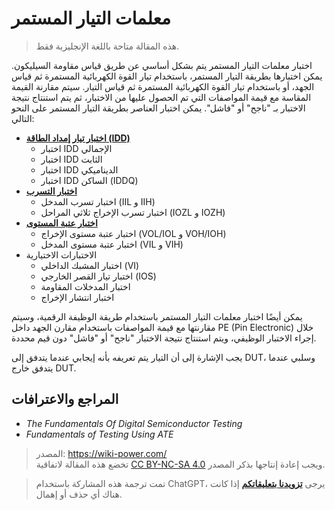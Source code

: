 # معلمات التيار المستمر

> هذه المقالة متاحة باللغة الإنجليزية فقط.

اختبار معلمات التيار المستمر يتم بشكل أساسي عن طريق قياس مقاومة السيليكون. يمكن اختبارها بطريقة التيار المستمر، باستخدام تيار القوة الكهربائية المستمرة ثم قياس الجهد، أو باستخدام تيار القوة الكهربائية المستمرة ثم قياس التيار. سيتم مقارنة القيمة المقاسة مع قيمة المواصفات التي تم الحصول عليها من الاختبار، ثم يتم استنتاج نتيجة الاختبار بـ "ناجح" أو "فاشل". يمكن اختبار العناصر بطريقة التيار المستمر على النحو التالي:

- [**اختبار تيار إمداد الطاقة (IDD)**](https://wiki-power.com/ar/DC-IDD_Test)
  - اختبار IDD الإجمالي
  - اختبار IDD الثابت
  - اختبار IDD الديناميكي
  - اختبار IDD الساكن (IDDQ)
- [**اختبار التسرب**](https://wiki-power.com/ar/Leakage_Test/)
  - اختبار تسرب المدخل (IIL و IIH)
  - اختبار تسرب الإخراج ثلاثي المراحل (IOZL و IOZH)
- [**اختبار عتبة المستوى**](https://wiki-power.com/ar/Level_Threshold_Test/)
  - اختبار عتبة مستوى الإخراج (VOL/IOL و VOH/IOH)
  - اختبار عتبة مستوى المدخل (VIL و VIH)
- الاختبارات الاختيارية
  - اختبار المشبك الداخلي (VI)
  - اختبار تيار القصر الخارجي (IOS)
  - اختبار المدخلات المقاومة
  - اختبار انتشار الإخراج

يمكن أيضًا اختبار معلمات التيار المستمر باستخدام طريقة الوظيفة الرقمية، وسيتم مقارنتها مع قيمة المواصفات باستخدام مقارن الجهد داخل PE (Pin Electronic) خلال إجراء الاختبار الوظيفي، ويتم استنتاج نتيجة الاختبار "ناجح" أو "فاشل" دون قيم محددة.

يجب الإشارة إلى أن التيار يتم تعريفه بأنه إيجابي عندما يتدفق إلى DUT، وسلبي عندما يتدفق خارج DUT.

## المراجع والاعترافات

- *The Fundamentals Of Digital Semiconductor Testing*
- *Fundamentals of Testing Using ATE*

> المصدر: <https://wiki-power.com/>  
> تخضع هذه المقالة لاتفاقية [CC BY-NC-SA 4.0](https://creativecommons.org/licenses/by/4.0/deed.en) ويجب إعادة إنتاجها بذكر المصدر.

> تمت ترجمة هذه المشاركة باستخدام ChatGPT، يرجى [**تزويدنا بتعليقاتكم**](https://github.com/linyuxuanlin/Wiki_MkDocs/issues/new) إذا كانت هناك أي حذف أو إهمال.